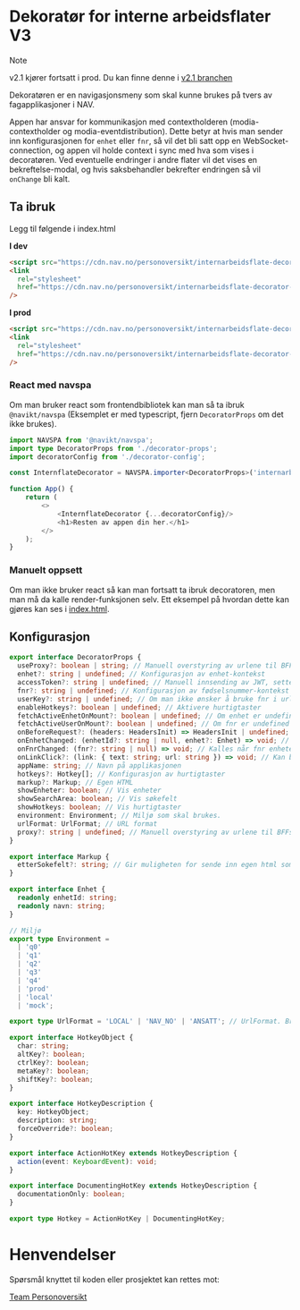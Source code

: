 # Dekoratør for interne arbeidsflater V3

> [!NOTE]
> v2.1 kjører fortsatt i prod. Du kan finne denne i [v2.1 branchen](https://github.com/navikt/internarbeidsflatedecorator/tree/v2.1)

Dekoratøren er en navigasjonsmeny som skal kunne brukes på tvers av fagapplikasjoner i NAV.

Appen har ansvar for kommunikasjon med contextholderen (modia-contextholder og modia-eventdistribution).
Dette betyr at hvis man sender inn konfigurasjonen for `enhet` eller `fnr`, så vil det bli satt opp en WebSocket-connection,
og appen vil holde context i sync med hva som vises i decoratøren.
Ved eventuelle endringer i andre flater vil det vises en bekreftelse-modal, og hvis saksbehandler bekrefter endringen så vil `onChange` bli kalt.

## Ta ibruk

Legg til følgende i index.html

**I dev**

```html
<script src="https://cdn.nav.no/personoversikt/internarbeidsflate-decorator-v3/dev/latest/dist/bundle.js"></script>
<link
  rel="stylesheet"
  href="https://cdn.nav.no/personoversikt/internarbeidsflate-decorator-v3/dev/latest/dist/index.css"
/>
```

**I prod**

```html
<script src="https://cdn.nav.no/personoversikt/internarbeidsflate-decorator-v3/prod/latest/dist/bundle.js"></script>
<link
  rel="stylesheet"
  href="https://cdn.nav.no/personoversikt/internarbeidsflate-decorator-v3/prod/latest/dist/index.css"
/>
```

### React med navspa

Om man bruker react som frontendbibliotek kan man så ta ibruk `@navikt/navspa` (Eksemplet er med typescript, fjern `DecoratorProps` om det ikke brukes).

```typescript jsx
import NAVSPA from '@navikt/navspa';
import type DecoratorProps from './decorator-props';
import decoratorConfig from './decorator-config';

const InternflateDecorator = NAVSPA.importer<DecoratorProps>('internarbeidsflate-decorator-v3');

function App() {
    return (
        <>
            <InternflateDecorator {...decoratorConfig}/>
            <h1>Resten av appen din her.</h1>
        </>
    );
}
```

### Manuelt oppsett

Om man ikke bruker react så kan man fortsatt ta ibruk decoratoren, men man må da kalle render-funksjonen selv.
Ett eksempel på hvordan dette kan gjøres kan ses i [index.html](../public/index.html).

## Konfigurasjon

```typescript jsx
export interface DecoratorProps {
  useProxy?: boolean | string; // Manuell overstyring av urlene til BFFs. Gjør alle kall til relativt path hvis true, og bruker verdien som domene om satt til en string. Default: false
  enhet?: string | undefined; // Konfigurasjon av enhet-kontekst
  accessToken?: string | undefined; // Manuell innsending av JWT, settes som Authorization-header. Om null sendes cookies vha credentials: 'include'
  fnr?: string | undefined; // Konfigurasjon av fødselsnummer-kontekst
  userKey?: string | undefined; // Om man ikke ønsker å bruke fnr i urler, kan andre apper kalle contextholder for å generere en midlertidig kode. Hvis App A skal navigere til App B som har dekoratøren, må App A først sende en post request til /fnr-code/generate med {fnr: string} i bodyen, dette returnerer {fnr: string, code: string} til App A. App A kan så navigere til App B og sende med denne koden. App B kan så sende den koden inn til dekoratøren i userKey  propen og så henter dekoratøren fnr for den koden fra contextholderen.
  enableHotkeys?: boolean | undefined; // Aktivere hurtigtaster
  fetchActiveEnhetOnMount?: boolean | undefined; // Om enhet er undefined fra container appen, og denne er satt til true, henter den sist aktiv enhet og bruker denne.
  fetchActiveUserOnMount?: boolean | undefined; // Om fnr er undefined fra container appen, og denne er satt til true for at den skal hente siste aktiv fnr.
  onBeforeRequest?: (headers: HeadersInit) => HeadersInit | undefined; // Her kan headeren til alle nettverkskall bli modifisert før de blir kalt
  onEnhetChanged: (enhetId?: string | null, enhet?: Enhet) => void; // Kalles når enheten endres
  onFnrChanged: (fnr?: string | null) => void; // Kalles når fnr enheten endres
  onLinkClick?: (link: { text: string; url: string }) => void; // Kan brukes for å legge til callbacks ved klikk på lenker i menyen. Merk at callbacken ikke kan awaites og man må selv håndtere at siden lukkes. Nyttig for å f.eks tracke navigasjon events i amplitude
  appName: string; // Navn på applikasjonen
  hotkeys?: Hotkey[]; // Konfigurasjon av hurtigtaster
  markup?: Markup; // Egen HTML
  showEnheter: boolean; // Vis enheter
  showSearchArea: boolean; // Vis søkefelt
  showHotkeys: boolean; // Vis hurtigtaster
  environment: Environment; // Miljø som skal brukes.
  urlFormat: UrlFormat; // URL format
  proxy?: string | undefined; // Manuell overstyring av urlene til BFFs. Gjør alle kall til relativt path hvis true, og bruker verdien som domene om satt til en string. Default: false
}

export interface Markup {
  etterSokefelt?: string; // Gir muligheten for sende inn egen html som blir en del av dekoratøren
}

export interface Enhet {
  readonly enhetId: string;
  readonly navn: string;
}

// Miljø
export type Environment =
  | 'q0'
  | 'q1'
  | 'q2'
  | 'q3'
  | 'q4'
  | 'prod'
  | 'local'
  | 'mock';

export type UrlFormat = 'LOCAL' | 'NAV_NO' | 'ANSATT'; // UrlFormat. Brukes om proxy ikke er satt & i url til websocket.

export interface HotkeyObject {
  char: string;
  altKey?: boolean;
  ctrlKey?: boolean;
  metaKey?: boolean;
  shiftKey?: boolean;
}

export interface HotkeyDescription {
  key: HotkeyObject;
  description: string;
  forceOverride?: boolean;
}

export interface ActionHotKey extends HotkeyDescription {
  action(event: KeyboardEvent): void;
}

export interface DocumentingHotKey extends HotkeyDescription {
  documentationOnly: boolean;
}

export type Hotkey = ActionHotKey | DocumentingHotKey;
```

# Henvendelser

Spørsmål knyttet til koden eller prosjektet kan rettes mot:

[Team Personoversikt](https://github.com/navikt/info-team-personoversikt)
